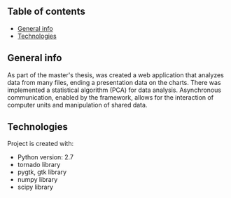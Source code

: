 ## Table of contents
* [General info](#general-info)
* [Technologies](#technologies)

## General info
As part of the master's thesis, was created a web application that analyzes data from many files, ending a presentation data on the 
charts. There was implemented a statistical algorithm (PCA) for data analysis. Asynchronous communication, enabled by the framework, 
allows for the interaction of computer units and manipulation of shared data.
	
## Technologies
Project is created with:
* Python version: 2.7
* tornado library
* pygtk, gtk library
* numpy library
* scipy library
